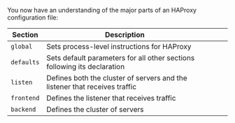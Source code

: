 You now have an understanding of the major parts of an HAProxy configuration file:

| Section  | Description                                                                   |   |   |   |
|----------|-------------------------------------------------------------------------------|---|---|---|
| `global`   | Sets process-level instructions for HAProxy                                 |   |   |   |
| `defaults` | Sets default parameters for all other sections following its declaration    |   |   |   |
| `listen`   |  Defines both the cluster of servers and the listener that receives traffic |   |   |   |
| `frontend` | Defines the listener that receives traffic                                  |   |   |   |
| `backend`  | Defines the cluster of servers                                              |   |   |   |